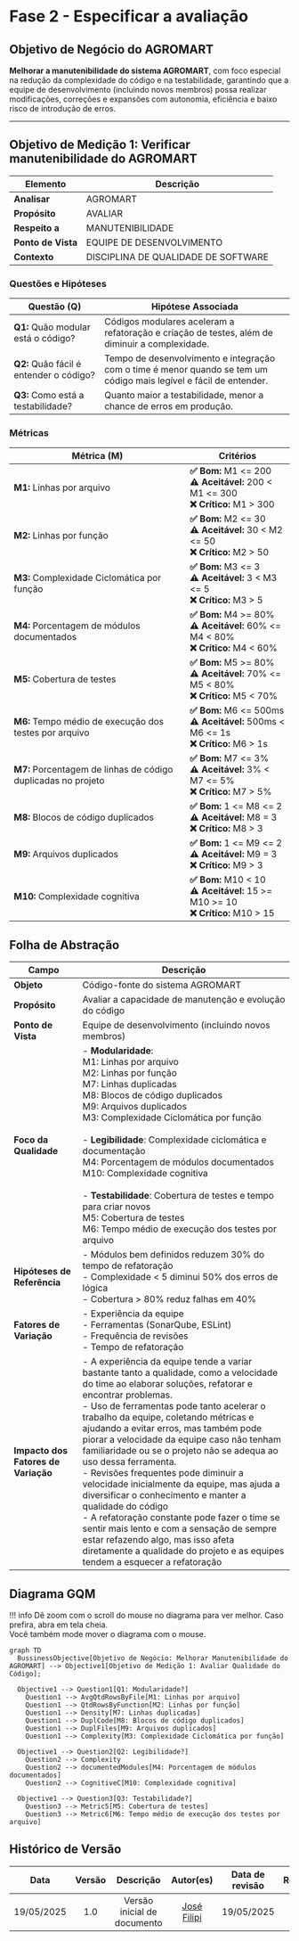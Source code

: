 # Fase 2 - Especificar a avaliação

## Objetivo de Negócio do AGROMART

**Melhorar a manutenibilidade do sistema AGROMART**, com foco especial na redução da complexidade do código e na testabilidade, garantindo que a equipe de desenvolvimento (incluindo novos membros) possa realizar modificações, correções e expansões com autonomia, eficiência e baixo risco de introdução de erros.

---

## Objetivo de Medição 1: Verificar manutenibilidade do AGROMART

| Elemento           | Descrição                           |
| ------------------ | ----------------------------------- |
| **Analisar**       | AGROMART                            |
| **Propósito**      | AVALIAR                             |
| **Respeito a**     | MANUTENIBILIDADE                    |
| **Ponto de Vista** | EQUIPE DE DESENVOLVIMENTO           |
| **Contexto**       | DISCIPLINA DE QUALIDADE DE SOFTWARE |

### Questões e Hipóteses

| Questão (Q)                             | Hipótese Associada                                                                                                 |
| --------------------------------------- | ------------------------------------------------------------------------------------------------------------------ |
| **Q1:** Quão modular está o código?     | Códigos modulares aceleram a refatoração e criação de testes, além de diminuir a complexidade.                     |
| **Q2:** Quão fácil é entender o código? | Tempo de desenvolvimento e integração com o time é menor quando se tem um código mais legível e fácil de entender. |
| **Q3:** Como está a testabilidade?      | Quanto maior a testabilidade, menor a chance de erros em produção.                                                 |

### Métricas

| Métrica (M)                                                   | Critérios                                                                                   |
| ------------------------------------------------------------- | ------------------------------------------------------------------------------------------- |
| **M1:** Linhas por arquivo                                    | **✅ Bom:** M1 <= 200 <br/> **⚠️ Aceitável:** 200 < M1 <= 300 <br/> **❌ Crítico:** M1 > 300   |
| **M2:** Linhas por função                                     | **✅ Bom:** M2 <= 30 <br/> **⚠️ Aceitável:** 30 < M2 <= 50 <br/> **❌ Crítico:** M2 > 50       |
| **M3:** Complexidade Ciclomática por função                   | **✅ Bom:** M3 <= 3 <br/> **⚠️ Aceitável:** 3 < M3 <= 5 <br/> **❌ Crítico:** M3 > 5           |
| **M4:** Porcentagem de módulos documentados                   | **✅ Bom:** M4 >= 80% <br/> **⚠️ Aceitável:** 60% <= M4 < 80%  <br/> **❌ Crítico:** M4 < 60%  |
| **M5:** Cobertura de testes                                   | **✅ Bom:** M5 >= 80% <br/> **⚠️ Aceitável:** 70% <= M5 < 80%  <br/> **❌ Crítico:** M5 < 70%  |
| **M6:** Tempo médio de execução dos testes por arquivo        | **✅ Bom:** M6 <= 500ms <br/> **⚠️ Aceitável:** 500ms < M6 <= 1s <br/> **❌ Crítico:** M6 > 1s |
| **M7:** Porcentagem de linhas de código duplicadas no projeto | **✅ Bom:** M7 <= 3% <br/> **⚠️ Aceitável:** 3% < M7 <= 5% <br/> **❌ Crítico:** M7 > 5%       |
| **M8:** Blocos de código duplicados                           | **✅ Bom:** 1 <= M8 <= 2 <br/> **⚠️ Aceitável:** M8 = 3 <br/> **❌ Crítico:** M8 > 3           |
| **M9:** Arquivos duplicados                                   | **✅ Bom:** 1 <= M9 <= 2 <br/> **⚠️ Aceitável:** M9 = 3 <br/> **❌ Crítico:** M9 > 3           |
| **M10:** Complexidade cognitiva                               | **✅ Bom:** M10 < 10 <br/> **⚠️ Aceitável:** 15 >= M10 >= 10 <br/> **❌ Crítico:** M10 > 15    |

## Folha de Abstração

| Campo                               | Descrição                                                                                                                                                                                                                                                                                                                                                                                                                                                                                                                                                                                                                                                                                                                                                                                 |
| ----------------------------------- | ----------------------------------------------------------------------------------------------------------------------------------------------------------------------------------------------------------------------------------------------------------------------------------------------------------------------------------------------------------------------------------------------------------------------------------------------------------------------------------------------------------------------------------------------------------------------------------------------------------------------------------------------------------------------------------------------------------------------------------------------------------------------------------------- |
| **Objeto**                          | Código-fonte do sistema AGROMART                                                                                                                                                                                                                                                                                                                                                                                                                                                                                                                                                                                                                                                                                                                                                          |
| **Propósito**                       | Avaliar a capacidade de manutenção e evolução do código                                                                                                                                                                                                                                                                                                                                                                                                                                                                                                                                                                                                                                                                                                                                   |
| **Ponto de Vista**                  | Equipe de desenvolvimento (incluindo novos membros)                                                                                                                                                                                                                                                                                                                                                                                                                                                                                                                                                                                                                                                                                                                                       |
| **Foco da Qualidade**               | - **Modularidade**:  <br/> M1: Linhas por arquivo <br/> M2: Linhas por função <br/> M7: Linhas duplicadas <br/> M8: Blocos de código duplicados <br/> M9: Arquivos duplicados <br/> M3: Complexidade Ciclomática por função <br/> <br/> - **Legibilidade**: Complexidade ciclomática e documentação <br/> M4: Porcentagem de módulos documentados<br/> M10: Complexidade cognitiva <br> <br> - **Testabilidade**: Cobertura de testes e tempo para criar novos <br/> M5: Cobertura de testes <br/> M6: Tempo médio de execução dos testes por arquivo                                                                                                                                                                                                                                     |
| **Hipóteses de Referência**         | - Módulos bem definidos reduzem 30% do tempo de refatoração<br>- Complexidade < 5 diminui 50% dos erros de lógica<br>- Cobertura > 80% reduz falhas em 40%                                                                                                                                                                                                                                                                                                                                                                                                                                                                                                                                                                                                                                |
| **Fatores de Variação**             | - Experiência da equipe<br>- Ferramentas (SonarQube, ESLint)<br>- Frequência de revisões<br>- Tempo de refatoração                                                                                                                                                                                                                                                                                                                                                                                                                                                                                                                                                                                                                                                                        |
| **Impacto dos Fatores de Variação** | - A experiência da equipe tende a variar bastante tanto a qualidade, como a velocidade do time ao elaborar soluções, refatorar e encontrar problemas. <br/> - Uso de ferramentas pode tanto acelerar o trabalho da equipe, coletando métricas e ajudando a evitar erros, mas também pode piorar a velocidade da equipe caso não tenham familiaridade ou se o projeto não se adequa ao uso dessa ferramenta. <br/> - Revisões frequentes pode diminuir a velocidade inicialmente da equipe, mas ajuda a  diversificar o conhecimento e manter a qualidade do código <br/> - A refatoração constante pode fazer o time se sentir mais lento e com a sensação de sempre estar refazendo algo, mas isso afeta diretamente a qualidade do projeto e as equipes tendem a esquecer a refatoração |

## Diagrama GQM

!!! info
    Dê zoom com o scroll do mouse no diagrama para ver melhor. Caso prefira, abra em tela cheia.<br/>
    Você também mode mover o diagrama com o mouse.

``` mermaid
graph TD
  BussinessObjective[Objetivo de Negócio: Melhorar Manutenibilidade do AGROMART] --> Objective1[Objetivo de Medição 1: Avaliar Qualidade do Código];

  Objective1 --> Question1[Q1: Modularidade?]
    Question1 --> AvgQtdRowsByFile[M1: Linhas por arquivo]
    Question1 --> QtdRowsByFunction[M2: Linhas por função]
    Question1 --> Density[M7: Linhas duplicadas]
    Question1 --> DuplCode[M8: Blocos de código duplicados]
    Question1 --> DuplFiles[M9: Arquivos duplicados]
    Question1 --> Complexity[M3: Complexidade Ciclomática por função]
  
  Objective1 --> Question2[Q2: Legibilidade?]
    Question2 --> Complexity
    Question2 --> documentedModules[M4: Porcentagem de módulos documentados]
    Question2 --> CognitiveC[M10: Complexidade cognitiva]
  
  Objective1 --> Question3[Q3: Testabilidade?]
    Question3 --> Metric5[M5: Cobertura de testes]
    Question3 --> Metric6[M6: Tempo médio de execução dos testes por arquivo]
```

## Histórico de Versão

|    Data    | Versão |          Descrição          |                  Autor(es)                   | Data de revisão |                  Revisor(es)                  |
| :--------: | :----: | :-------------------------: | :------------------------------------------: | :-------------: | :-------------------------------------------: |
| 19/05/2025 |  1.0   | Versão inicial de documento | [José Filipi](https://github.com/JoseFilipi) |   19/05/2025    | [Cauã Corrêa](https://github.com/CauaMatheus) |
